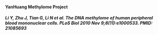 #### YanHuang Methylome Project
##### Li Y, Zhu J, Tian G, Li N et al. The DNA methylome of human peripheral blood mononuclear cells. PLoS Biol 2010 Nov 9;8(11):e1000533. PMID: 21085693
